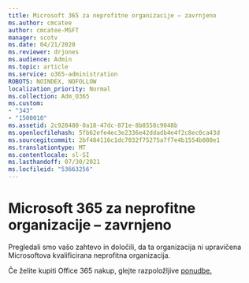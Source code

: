 ```yaml
---
title: Microsoft 365 za neprofitne organizacije – zavrnjeno
ms.author: cmcatee
author: cmcatee-MSFT
manager: scotv
ms.date: 04/21/2020
ms.reviewer: drjones
ms.audience: Admin
ms.topic: article
ms.service: o365-administration
ROBOTS: NOINDEX, NOFOLLOW
localization_priority: Normal
ms.collection: Adm_O365
ms.custom:
- "343"
- "1500010"
ms.assetid: 2c928480-0a18-47dc-871e-8b8558c9048b
ms.openlocfilehash: 5fb62efe4ec3e2336e42ddadb4e4f2c8ec0ca43d
ms.sourcegitcommit: 2bf484116c1dc7032f75275a7f7e4b1554b080e1
ms.translationtype: MT
ms.contentlocale: sl-SI
ms.lasthandoff: 07/30/2021
ms.locfileid: "53663256"
---
```

# <a name="microsoft-365-for-nonprofits---declined"></a>Microsoft 365 za neprofitne organizacije – zavrnjeno

Pregledali smo vašo zahtevo in določili, da ta organizacija ni upravičena Microsoftova kvalificirana neprofitna organizacija.
  
Če želite kupiti Office 365 nakup, glejte razpoložljive [ponudbe.](https://portal.office.com/AdminPortal/Home)
